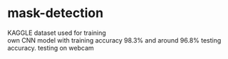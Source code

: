 # mask-detection
KAGGLE dataset used for training </br>
own CNN model with training accuracy 98.3% and around 96.8% testing accuracy.
testing on webcam 

